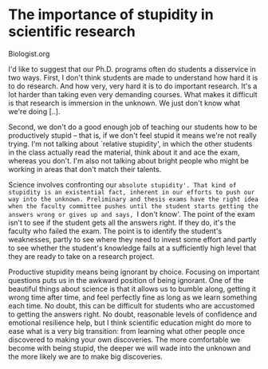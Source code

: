 # The importance of stupidity in scientific research

Biologist.org

I'd like to suggest that our Ph.D. programs often do students a disservice in two ways. First, I don't think students are made to understand how hard it is to do research. And how very, very hard it is to do important research. It's a lot harder than taking even very demanding courses. What makes it difficult is that research is immersion in the unknown. We just don't know what we're doing [..].

Second, we don't do a good enough job of teaching our students how to be productively stupid – that is, if we don't feel stupid it means we're not really trying. I'm not talking about `relative stupidity', in which the other students in the class actually read the material, think about it and ace the exam, whereas you don't. I'm also not talking about bright people who might be working in areas that don't match their talents.

Science involves confronting our `absolute stupidity'. That kind of stupidity is an existential fact, inherent in our efforts to push our way into the unknown. Preliminary and thesis exams have the right idea when the faculty committee pushes until the student starts getting the answers wrong or gives up and says, `I don't know'. The point of the exam isn't to see if the student gets all the answers right. If they do, it's the faculty who failed the exam. The point is to identify the student's weaknesses, partly to see where they need to invest some effort and partly to see whether the student's knowledge fails at a sufficiently high level that they are ready to take on a research project.

Productive stupidity means being ignorant by choice. Focusing on important questions puts us in the awkward position of being ignorant. One of the beautiful things about science is that it allows us to bumble along, getting it wrong time after time, and feel perfectly fine as long as we learn something each time. No doubt, this can be difficult for students who are accustomed to getting the answers right. No doubt, reasonable levels of confidence and emotional resilience help, but I think scientific education might do more to ease what is a very big transition: from learning what other people once discovered to making your own discoveries. The more comfortable we become with being stupid, the deeper we will wade into the unknown and the more likely we are to make big discoveries.
